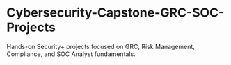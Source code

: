 # Cybersecurity-Capstone-GRC-SOC-Projects
Hands-on Security+ projects focused on GRC, Risk Management, Compliance, and SOC Analyst fundamentals.

